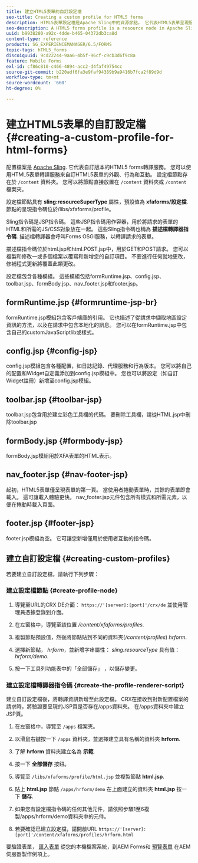 ```yaml
---
title: 建立HTML5表單的自訂設定檔
seo-title: Creating a custom profile for HTML5 forms
description: HTML5表單設定檔是Apache Sling中的資源節點。 它代表HTML5表單呈現服務的自訂版本。
seo-description: A HTML5 forms profile is a resource node in Apache Sling. It represents a customized version of HTML5 forms Render service.
uuid: b9938280-a92c-4dde-b465-04372db3ca8d
content-type: reference
products: SG_EXPERIENCEMANAGER/6.5/FORMS
topic-tags: hTML5_forms
discoiquuid: 9cd22244-9aa6-4b5f-96cf-c9cb3d6f9c8a
feature: Mobile Forms
exl-id: cf86c810-c466-4894-acc2-d4faf49754cc
source-git-commit: b220adf6fa3e9faf94389b9a9416b7fca2f89d9d
workflow-type: tm+mt
source-wordcount: '660'
ht-degree: 0%

---
```


# 建立HTML5表單的自訂設定檔 {#creating-a-custom-profile-for-html-forms}

配置檔案是 [Apache Sling](https://sling.apache.org/). 它代表自訂版本的HTML5 forms轉譯服務。 您可以使用HTML5表單轉譯服務來自訂HTML5表單的外觀、行為和互動。 設定檔節點存在於 `/content` 資料夾。 您可以將節點直接放置在 `/content` 資料夾或 `/content` 檔案夾。

設定檔節點具有 **sling:resourceSuperType** 屬性，預設值為 **xfaforms/設定檔**. 節點的呈現指令碼位於/libs/xfaforms/profile。

Sling指令碼是JSP指令碼。 這些JSP指令碼用作容器，用於將請求的表單的HTML和所需的JS/CSS對象放在一起。 這些Sling指令碼也稱為 **描述檔轉譯器指令碼**. 描述檔轉譯器會呼叫Forms OSGi服務，以轉譯請求的表單。

描述檔指令碼位於html.jsp和html.POST.jsp中，用於GET和POST請求。 您可以複製和修改一或多個檔案以覆寫和新增您的自訂項目。 不要進行任何就地更改，修補程式更新將覆蓋此類更改。

設定檔包含各種模組。 這些模組包括formRuntime.jsp、config.jsp、toolbar.jsp、formBody.jsp、nav_footer.jsp和footer.jsp。

## formRuntime.jsp {#formruntime-jsp-br}

formRuntime.jsp模組包含客戶端庫的引用。 它也描述了從請求中擷取地區設定資訊的方法，以及在請求中包含本地化的訊息。 您可以在formRuntime.jsp中包含自己的customJavaScriptlib或樣式。

## config.jsp {#config-jsp}

config.jsp模組包含各種配置，如日誌記錄、代理服務和行為版本。 您可以將自己的配置和Widget自定義添加到config.jsp模組中。 您也可以將設定（如自訂Widget註冊）新增至config.jsp模組。

## toolbar.jsp {#toolbar-jsp}

toolbar.jsp包含用於建立彩色工具欄的代碼。 要刪除工具欄，請從HTML.jsp中刪除toolbar.jsp

## formBody.jsp {#formbody-jsp}

formBody.jsp模組用於XFA表單的HTML表示。

## nav_footer.jsp {#nav-footer-jsp}

起初，HTML5表單僅呈現表單的第一頁。 當使用者捲動表單時，其餘的表單即會載入。 這可讓載入體驗更快。 nav_footer.jsp元件包含所有樣式和所需元素，以便在捲動時載入頁面。

## footer.jsp {#footer-jsp}

footer.jsp模組為空。 它可讓您新增僅用於使用者互動的指令碼。

## 建立自訂設定檔 {#creating-custom-profiles}

若要建立自訂設定檔，請執行下列步驟：

### 建立設定檔節點 {#create-profile-node}

1. 導覽至URL的CRX DE介面： `https://'[server]:[port]'/crx/de` 並使用管理員憑據登錄到介面。

1. 在左窗格中，導覽至該位置 */content/xfaforms/profiles*.

1. 複製節點預設值，然後將節點貼到不同的資料夾(*/content/profiles*) *hrform*.

1. 選擇新節點， *hrform*，並新增字串屬性： *sling:resourceType* 具有值： *hrform/demo*.

1. 按一下工具列功能表中的「全部儲存」 ，以儲存變更。

### 建立設定檔轉譯器指令碼 {#create-the-profile-renderer-script}

建立自訂設定檔後，將轉譯資訊新增至此設定檔。 CRX在接收到對新配置檔案的請求時，將驗證要呈現的JSP頁是否存在/apps資料夾。 在/apps資料夾中建立JSP頁。

1. 在左窗格中，導覽至 `/apps` 檔案夾。
1. 以滑鼠右鍵按一下 `/apps` 資料夾，並選擇建立具有名稱的資料夾 **hrform**.
1. 了解 **hrform** 資料夾建立名為 **示範**.
1. 按一下 **全部儲存** 按鈕。
1. 導覽至 `/libs/xfaforms/profile/html.jsp` 並複製節點 **html.jsp**.
1. 貼上 **html.jsp** 節點 `/apps/hrform/demo` 在上面建立的資料夾 **html.jsp** 按一下 **儲存**.
1. 如果您有設定檔指令碼的任何其他元件，請依照步驟1至6複製/apps/hrform/demo資料夾中的元件。

1. 若要確認已建立設定檔，請開啟URL `https://'[server]:[port]'/content/xfaforms/profiles/hrform.html`

要驗證表單， [匯入表單](/help/forms/using/get-xdp-pdf-documents-aem.md) 從您的本機檔案系統，到AEM Forms和 [預覽表單](/help/forms/using/previewing-forms.md) 在AEM伺服器製作例項上。
